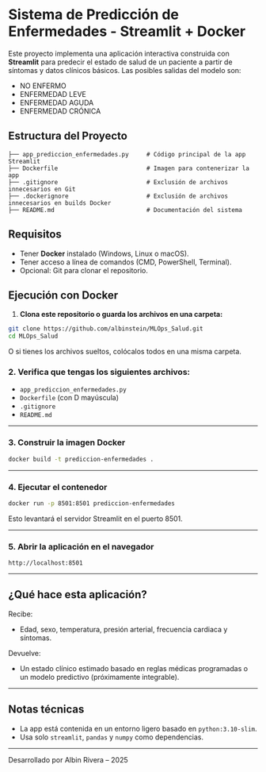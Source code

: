 # Sistema de Predicción de Enfermedades - Streamlit + Docker

Este proyecto implementa una aplicación interactiva construida con **Streamlit** para predecir el estado de salud de un paciente a partir de síntomas y datos clínicos básicos. Las posibles salidas del modelo son:

- NO ENFERMO
- ENFERMEDAD LEVE
- ENFERMEDAD AGUDA
- ENFERMEDAD CRÓNICA

## Estructura del Proyecto

```
├── app_prediccion_enfermedades.py     # Código principal de la app Streamlit
├── Dockerfile                         # Imagen para contenerizar la app
├── .gitignore                         # Exclusión de archivos innecesarios en Git
├── .dockerignore                      # Exclusión de archivos innecesarios en builds Docker
├── README.md                          # Documentación del sistema
```

## Requisitos

- Tener **Docker** instalado (Windows, Linux o macOS).
- Tener acceso a línea de comandos (CMD, PowerShell, Terminal).
- Opcional: Git para clonar el repositorio.

## Ejecución con Docker

1. **Clona este repositorio o guarda los archivos en una carpeta:**

```bash
git clone https://github.com/albinstein/MLOps_Salud.git
cd MLOps_Salud
```

O si tienes los archivos sueltos, colócalos todos en una misma carpeta.

### 2. Verifica que tengas los siguientes archivos:

- `app_prediccion_enfermedades.py`
- `Dockerfile` (con D mayúscula)
- `.gitignore`
- `README.md`

---

### 3. Construir la imagen Docker

```bash
docker build -t prediccion-enfermedades .
```

---

### 4. Ejecutar el contenedor

```bash
docker run -p 8501:8501 prediccion-enfermedades
```

Esto levantará el servidor Streamlit en el puerto 8501.

---

### 5. Abrir la aplicación en el navegador

```
http://localhost:8501
```

---

## ¿Qué hace esta aplicación?

Recibe:
- Edad, sexo, temperatura, presión arterial, frecuencia cardiaca y síntomas.

Devuelve:
- Un estado clínico estimado basado en reglas médicas programadas o un modelo predictivo (próximamente integrable).

---

## Notas técnicas

- La app está contenida en un entorno ligero basado en `python:3.10-slim`.
- Usa solo `streamlit`, `pandas` y `numpy` como dependencias.

---

Desarrollado por Albin Rivera – 2025








